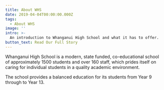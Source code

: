 ```yaml
---
title: About WHS
date: 2019-04-04T00:00:00.000Z
tags:
  - About WHS
image: ''
intro: >-
  An introduction to Whanganui High School and what it has to offer.
button_text: Read Our Full Story
---
```

Whanganui High School is a modern, state funded, co-educational school of approximately 1500 students and over 160 staff, which prides itself on caring for individual students in a quality academic environment.

The school provides a balanced education for its students from Year 9 through to Year 13.

